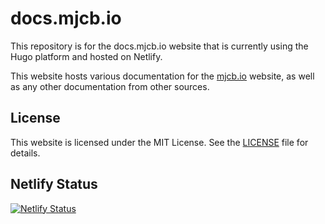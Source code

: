 # docs.mjcb.io #

This repository is for the docs.mjcb.io website that is currently using the Hugo platform and hosted on Netlify.

This website hosts various documentation for the [mjcb.io](https://mjcb.io/) website, as well as any other documentation from other sources.

## License

This website is licensed under the MIT License. See the [LICENSE](https://github.com/matthew-tfs/docs.mjcb.io/blob/main/LICENSE) file for details.

## Netlify Status

[![Netlify Status](https://api.netlify.com/api/v1/badges/d6f486ae-752d-488d-b7e1-4e5c2c369f33/deploy-status)](https://app.netlify.com/sites/superlative-sopapillas-49fa24/deploys)
